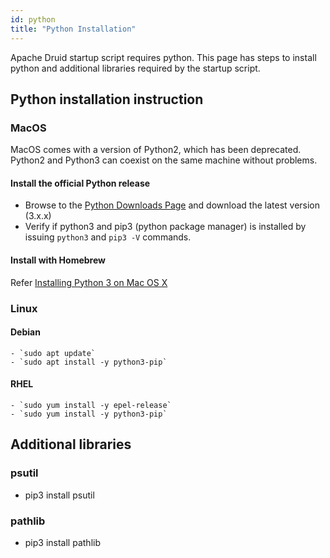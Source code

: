 ```yaml
---
id: python
title: "Python Installation"
---
```


<!--
  ~ Licensed to the Apache Software Foundation (ASF) under one
  ~ or more contributor license agreements.  See the NOTICE file
  ~ distributed with this work for additional information
  ~ regarding copyright ownership.  The ASF licenses this file
  ~ to you under the Apache License, Version 2.0 (the
  ~ "License"); you may not use this file except in compliance
  ~ with the License.  You may obtain a copy of the License at
  ~
  ~   http://www.apache.org/licenses/LICENSE-2.0
  ~
  ~ Unless required by applicable law or agreed to in writing,
  ~ software distributed under the License is distributed on an
  ~ "AS IS" BASIS, WITHOUT WARRANTIES OR CONDITIONS OF ANY
  ~ KIND, either express or implied.  See the License for the
  ~ specific language governing permissions and limitations
  ~ under the License.
  -->

Apache Druid startup script requires python. This page has steps to install python and additional libraries required by the startup script.

## Python installation instruction

### MacOS
MacOS comes with a version of Python2, which has been deprecated. Python2 and Python3 can coexist on the same machine without problems.

#### Install the official Python release
* Browse to the [Python Downloads Page](https://www.python.org/downloads/) and download the latest version (3.x.x)
* Verify if python3 and pip3 (python package manager) is installed by issuing `python3` and `pip3 -V` commands. 

#### Install with Homebrew
Refer [Installing Python 3 on Mac OS X](https://docs.python-guide.org/starting/install3/osx/)

### Linux

#### Debian
    - `sudo apt update`
    - `sudo apt install -y python3-pip`
#### RHEL 
    - `sudo yum install -y epel-release`
    - `sudo yum install -y python3-pip`

## Additional libraries 

### psutil
- pip3 install psutil 

### pathlib 
- pip3 install pathlib 